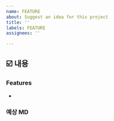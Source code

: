 ```yaml
---
name: FEATURE
about: Suggest an idea for this project
title: ''
labels: FEATURE
assignees: ''

---
```


## ☑️ 내용

### Features
<!--이 이슈에서 구현할 기능을 써주세요-->
- 

### 예상 MD
<!--구현에 소요될 MD를 예상해서 적어주세요-->
